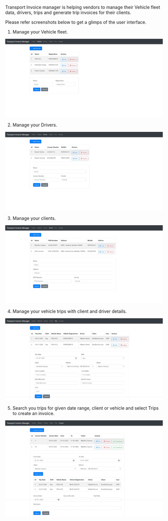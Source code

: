Transport Invoice manager is helping vendors to manage their Vehicle fleet data, drivers, trips and generate trip invoices for their clients.

Please refer screenshots below to get a glimps of the user interface.

1. Manage your Vehicle fleet.
<img src="./media/vehicles.jpeg">

2. Manage your Drivers.
<img src="./media/drivers.jpeg">

3. Manage your clients.
<img src="./media/clients.jpeg">

4. Manage your vehicle trips with client and driver details.
<img src="./media/trips.jpeg">

5. Search you trips for given date range, client or vehicle and select Trips to create an invoice.
<img src="./media/invoice.jpeg">